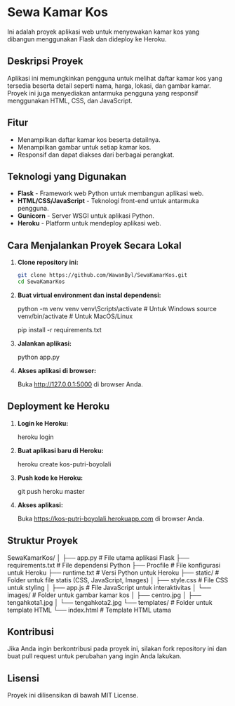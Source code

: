 # Sewa Kamar Kos

Ini adalah proyek aplikasi web untuk menyewakan kamar kos yang dibangun menggunakan Flask dan dideploy ke Heroku.

## Deskripsi Proyek

Aplikasi ini memungkinkan pengguna untuk melihat daftar kamar kos yang tersedia beserta detail seperti nama, harga, lokasi, dan gambar kamar. Proyek ini juga menyediakan antarmuka pengguna yang responsif menggunakan HTML, CSS, dan JavaScript.

## Fitur

- Menampilkan daftar kamar kos beserta detailnya.
- Menampilkan gambar untuk setiap kamar kos.
- Responsif dan dapat diakses dari berbagai perangkat.

## Teknologi yang Digunakan

- **Flask** - Framework web Python untuk membangun aplikasi web.
- **HTML/CSS/JavaScript** - Teknologi front-end untuk antarmuka pengguna.
- **Gunicorn** - Server WSGI untuk aplikasi Python.
- **Heroku** - Platform untuk mendeploy aplikasi web.

## Cara Menjalankan Proyek Secara Lokal

1. **Clone repository ini:**

   ```bash
   git clone https://github.com/WawanByl/SewaKamarKos.git
   cd SewaKamarKos
   
2. **Buat virtual environment dan instal dependensi:**

   python -m venv venv
   venv\Scripts\activate # Untuk Windows
   source venv/bin/activate # Untuk MacOS/Linux

   pip install -r requirements.txt

3. **Jalankan aplikasi:**

   python app.py

4. **Akses aplikasi di browser:**

   Buka http://127.0.0.1:5000 di browser Anda.

## Deployment ke Heroku

1. **Login ke Heroku:**

   heroku login

2. **Buat aplikasi baru di Heroku:**

   heroku create kos-putri-boyolali

3. **Push kode ke Heroku:**

   git push heroku master

4. **Akses aplikasi:**

   Buka https://kos-putri-boyolali.herokuapp.com di browser Anda.

## Struktur Proyek

SewaKamarKos/
│
├── app.py                   # File utama aplikasi Flask
├── requirements.txt         # File dependensi Python
├── Procfile                 # File konfigurasi untuk Heroku
├── runtime.txt              # Versi Python untuk Heroku
├── static/                  # Folder untuk file statis (CSS, JavaScript, Images)
│   ├── style.css            # File CSS untuk styling
│   ├── app.js               # File JavaScript untuk interaktivitas
│   └── images/              # Folder untuk gambar kamar kos
│       ├── centro.jpg
│       ├── tengahkota1.jpg
│       └── tengahkota2.jpg
└── templates/               # Folder untuk template HTML
    └── index.html           # Template HTML utama

## Kontribusi

   Jika Anda ingin berkontribusi pada proyek ini, silakan fork repository ini dan buat pull request untuk perubahan yang ingin Anda lakukan.

## Lisensi
   
   Proyek ini dilisensikan di bawah MIT License.
